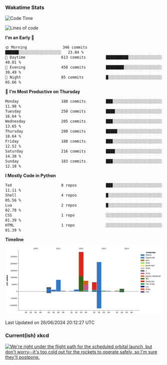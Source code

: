 ### Wakatime Stats
<!--START_SECTION:waka-->
![Code Time](http://img.shields.io/badge/Code%20Time-2%2C664%20hrs%2056%20mins-blue)

![Lines of code](https://img.shields.io/badge/From%20Hello%20World%20I%27ve%20Written-800.5%20thousand%20lines%20of%20code-blue)

**I'm an Early 🐤** 

```text
🌞 Morning                346 commits         ██████░░░░░░░░░░░░░░░░░░░   23.04 % 
🌆 Daytime                613 commits         ██████████░░░░░░░░░░░░░░░   40.81 % 
🌃 Evening                458 commits         ████████░░░░░░░░░░░░░░░░░   30.49 % 
🌙 Night                  85 commits          █░░░░░░░░░░░░░░░░░░░░░░░░   05.66 % 
```
📅 **I'm Most Productive on Thursday** 

```text
Monday                   180 commits         ███░░░░░░░░░░░░░░░░░░░░░░   11.98 % 
Tuesday                  250 commits         ████░░░░░░░░░░░░░░░░░░░░░   16.64 % 
Wednesday                205 commits         ███░░░░░░░░░░░░░░░░░░░░░░   13.65 % 
Thursday                 280 commits         █████░░░░░░░░░░░░░░░░░░░░   18.64 % 
Friday                   188 commits         ███░░░░░░░░░░░░░░░░░░░░░░   12.52 % 
Saturday                 216 commits         ████░░░░░░░░░░░░░░░░░░░░░   14.38 % 
Sunday                   183 commits         ███░░░░░░░░░░░░░░░░░░░░░░   12.18 % 
```


**I Mostly Code in Python** 

```text
TeX                      8 repos             ███░░░░░░░░░░░░░░░░░░░░░░   11.11 % 
Shell                    4 repos             █░░░░░░░░░░░░░░░░░░░░░░░░   05.56 % 
Lua                      2 repos             █░░░░░░░░░░░░░░░░░░░░░░░░   02.78 % 
CSS                      1 repo              ░░░░░░░░░░░░░░░░░░░░░░░░░   01.39 % 
HTML                     1 repo              ░░░░░░░░░░░░░░░░░░░░░░░░░   01.39 % 
```



**Timeline**

![Lines of Code chart](https://raw.githubusercontent.com/joshuajeschek/joshuajeschek/main/assets/bar_graph.png)


 Last Updated on 26/06/2024 20:12:27 UTC
<!--END_SECTION:waka-->

### Current(ish) xkcd
<a id="xkcd-a" title="We're right under the flight path for the scheduled orbital launch, but don't worry--it's too cold out for the rockets to operate safely, so I'm sure they'll postpone." href="https://www.xkcd.com" target="_blank">
        <img align="center" id="xkcd-img" src="https://imgs.xkcd.com/comics/situation.png" alt="We're right under the flight path for the scheduled orbital launch, but don't worry--it's too cold out for the rockets to operate safely, so I'm sure they'll postpone." height=300 />
</a>
